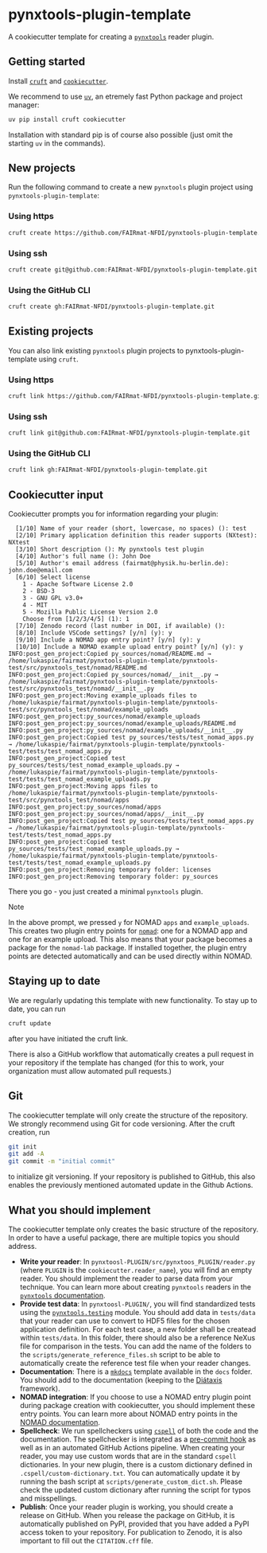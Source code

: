 # pynxtools-plugin-template

A cookiecutter template for creating a [`pynxtools`](https://github.com/FAIRmat-NFDI/pynxtools) reader plugin.

## Getting started

Install [`cruft`](https://cruft.github.io/cruft/#installation) and [`cookiecutter`](https://github.com/cookiecutter/cookiecutter).

We recommend to use [`uv`](https://docs.astral.sh/uv/), an etremely fast Python package and project manager:

```bash
uv pip install cruft cookiecutter
```

Installation with standard pip is of course also possible (just omit the starting `uv` in the commands).

## New projects

Run the following command to create a new `pynxtools` plugin project using `pynxtools-plugin-template`:

### Using https

```bash
cruft create https://github.com/FAIRmat-NFDI/pynxtools-plugin-template.git
```

### Using ssh

```bash
cruft create git@github.com:FAIRmat-NFDI/pynxtools-plugin-template.git
```

### Using the GitHub CLI

```bash
cruft create gh:FAIRmat-NFDI/pynxtools-plugin-template.git
```

## Existing projects

You can also link existing `pynxtools` plugin projects to pynxtools-plugin-template using `cruft`.

### Using https

```bash
cruft link https://github.com/FAIRmat-NFDI/pynxtools-plugin-template.git
```

### Using ssh

```bash
cruft link git@github.com:FAIRmat-NFDI/pynxtools-plugin-template.git
```

### Using the GitHub CLI

```bash
cruft link gh:FAIRmat-NFDI/pynxtools-plugin-template.git
```

## Cookiecutter input

Cookiecutter prompts you for information regarding your plugin:

```no-highlight
  [1/10] Name of your reader (short, lowercase, no spaces) (): test
  [2/10] Primary application definition this reader supports (NXtest): NXtest
  [3/10] Short description (): My pynxtools test plugin
  [4/10] Author's full name (): John Doe
  [5/10] Author's email address (fairmat@physik.hu-berlin.de): john.doe@email.com
  [6/10] Select license
    1 - Apache Software License 2.0
    2 - BSD-3
    3 - GNU GPL v3.0+
    4 - MIT
    5 - Mozilla Public License Version 2.0
    Choose from [1/2/3/4/5] (1): 1
  [7/10] Zenodo record (last number in DOI, if available) ():
  [8/10] Include VSCode settings? [y/n] (y): y
  [9/10] Include a NOMAD app entry point? [y/n] (y): y
  [10/10] Include a NOMAD example upload entry point? [y/n] (y): y
INFO:post_gen_project:Copied py_sources/nomad/README.md → /home/lukaspie/fairmat/pynxtools-plugin-template/pynxtools-test/src/pynxtools_test/nomad/README.md
INFO:post_gen_project:Copied py_sources/nomad/__init__.py → /home/lukaspie/fairmat/pynxtools-plugin-template/pynxtools-test/src/pynxtools_test/nomad/__init__.py
INFO:post_gen_project:Moving example_uploads files to /home/lukaspie/fairmat/pynxtools-plugin-template/pynxtools-test/src/pynxtools_test/nomad/example_uploads
INFO:post_gen_project:py_sources/nomad/example_uploads
INFO:post_gen_project:py_sources/nomad/example_uploads/README.md
INFO:post_gen_project:py_sources/nomad/example_uploads/__init__.py
INFO:post_gen_project:Copied test py_sources/tests/test_nomad_apps.py → /home/lukaspie/fairmat/pynxtools-plugin-template/pynxtools-test/tests/test_nomad_apps.py
INFO:post_gen_project:Copied test py_sources/tests/test_nomad_example_uploads.py → /home/lukaspie/fairmat/pynxtools-plugin-template/pynxtools-test/tests/test_nomad_example_uploads.py
INFO:post_gen_project:Moving apps files to /home/lukaspie/fairmat/pynxtools-plugin-template/pynxtools-test/src/pynxtools_test/nomad/apps
INFO:post_gen_project:py_sources/nomad/apps
INFO:post_gen_project:py_sources/nomad/apps/__init__.py
INFO:post_gen_project:Copied test py_sources/tests/test_nomad_apps.py → /home/lukaspie/fairmat/pynxtools-plugin-template/pynxtools-test/tests/test_nomad_apps.py
INFO:post_gen_project:Copied test py_sources/tests/test_nomad_example_uploads.py → /home/lukaspie/fairmat/pynxtools-plugin-template/pynxtools-test/tests/test_nomad_example_uploads.py
INFO:post_gen_project:Removing temporary folder: licenses
INFO:post_gen_project:Removing temporary folder: py_sources
```

There you go - you just created a minimal `pynxtools` plugin.

> [!NOTE]
> In the above prompt, we pressed `y` for NOMAD `apps` and `example_uploads`. This creates two plugin entry points for [`nomad`](https://nomad-lab.eu/): one for a NOMAD app and one for an example upload. This also means that your package becomes a package for the `nomad-lab` package. If installed together, the plugin entry points are detected automatically and can be used directly within NOMAD.

## Staying up to date

We are regularly updating this template with new functionality. To stay up to date, you can run

```bash
cruft update
```

after you have initiated the cruft link.

There is also a GitHub workflow that automatically creates a pull request in your repository if the template has changed (for this to work, your organization must allow automated pull requests.)

## Git

The cookiecutter template will only create the structure of the repository. We strongly recommend using Git for code versioning. After the cruft creation, run

```bash
git init
git add -A
git commit -m "initial commit"
```

to initialize git versioning. If your repository is published to GitHub, this also enables the previously mentioned automated update in the Github Actions.

## What you should implement

The cookiecutter template only creates the basic structure of the repository. In order to have a useful package, there are multiple topics you should address.

- **Write your reader**: In `pynxtoosl-PLUGIN/src/pynxtoos_PLUGIN/reader.py` (where `PLUGIN` is the `cookiecutter.reader_name`), you will find an empty reader. You should implement the reader to parse data from your technique. You can learn more about creating `pynxtools` readers in the [`pynxtools` documentation](https://fairmat-nfdi.github.io/pynxtools/how-tos/pynxtools/build-a-plugin.html#writing-a-reader).
- **Provide test data**: In `pynxtoosl-PLUGIN/`, you will find standardized tests using the [`pynxtools.testing`](https://fairmat-nfdi.github.io/pynxtools/how-tos/pynxtools/using-pynxtools-test-framework.html) module. You should add data in `tests/data` that your reader can use to convert to HDF5 files for the chosen application definition. For each test case, a new folder shall be createad within `tests/data`. In this folder, there should also be a reference NeXus file for comparison in the tests. You can add the name of the folders to the `scripts/generate_reference_files.sh` script to be able to automatically create the reference test file when your reader changes.
- **Documentation**: There is a [`mkdocs`](https://www.mkdocs.org/) template available in the `docs` folder. You should add to the documentation (keeping to the [Diátaxis](https://diataxis.fr/) framework).
- **NOMAD integration**: If you choose to use a NOMAD entry plugin point during package creation with cookiecutter, you should implement these entry points. You can learn more about NOMAD entry points in the [NOMAD documentation](https://nomad-lab.eu/prod/v1/docs/howto/plugins/plugins.html).
- **Spellcheck**: We run spellcheckers using [`cspell`](https://cspell.org/) of both the code and the documentation. The spellchecker is integrated as a [pre-commit hook](https://pre-commit.com/) as well as in an automated GitHub Actions pipeline. When creating your reader, you may use custom words that are in the standard `cspell` dictionaries. In your new plugin, there is a custom dictionary defined in `.cspell/custom-dictionary.txt`. You can automatically update it by running the bash script at `scripts/generate_custom_dict.sh`. Please check the updated custom dictionary after running the script for typos and misspellings.
- **Publish**: Once your reader plugin is working, you should create a release on GitHub. When you release the package on GitHub, it is automatically published on PyPI, provided that you have added a PyPI access token to your repository. For publication to Zenodo, it is also important to fill out the `CITATION.cff` file.
